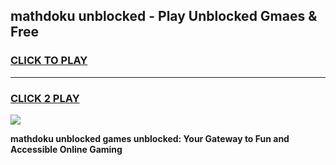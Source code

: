 
## mathdoku unblocked - Play Unblocked Gmaes & Free
<h3>
<a href="https://news.freeplayer.one?title=mathdoku_unblocked&ref=16F">CLICK TO PLAY</a></h3>
<hr>

<h3>
<a href="https://news.freeplayer.one?title=mathdoku_unblocked&ref=16F">CLICK 2 PLAY</a>
  
</h3>

<a href="https://news.freeplayer.one?title=mathdoku_unblocked&ref=16F/"><img src="https://clearcache.store/games.png"></a>


**mathdoku unblocked games unblocked: Your Gateway to Fun and Accessible Online Gaming**
